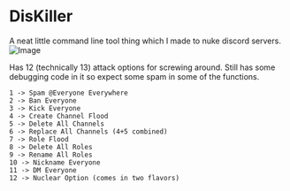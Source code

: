 # DisKiller
A neat little command line tool thing which I made to nuke discord servers. 
![Image](https://github.com/Agenericusername5973/DisKiller/blob/main/DisKiller.PNG)

Has 12 (technically 13) attack options for screwing around.
Still has some debugging code in it so expect some spam in some of the functions. 

    1 -> Spam @Everyone Everywhere                         
    2 -> Ban Everyone 
    3 -> Kick Everyone             
    4 -> Create Channel Flood      
    5 -> Delete All Channels         
    6 -> Replace All Channels (4+5 combined)      
    7 -> Role Flood                                
    8 -> Delete All Roles                     
    9 -> Rename All Roles                         
    10 -> Nickname Everyone                     
    11 -> DM Everyone                            
    12 -> Nuclear Option (comes in two flavors)                          
